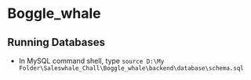 # Boggle_whale

## Running Databases
- In MySQL command shell, type `source D:\My Folder\Saleswhale_Chall\Boggle_whale\backend\database\schema.sql`